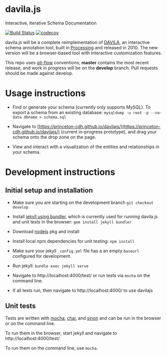 # davila.js

Interactive, Iterative Schema Documentation

[![Build Status](https://travis-ci.org/Princeton-CDH/davilajs.svg?branch=master)](https://travis-ci.org/Princeton-CDH/davilajs)
[![codecov](https://codecov.io/gh/Princeton-CDH/davilajs/branch/master/graph/badge.svg)](https://codecov.io/gh/Princeton-CDH/davilajs)

davila.js will be a complete reimplementation of [DAVILA](https://github.com/jabauer/DAVILA/), an interactive schema annotation tool, built in [Processing](https://processing.org/) and released in 2010.  The new version will be a browser-based tool with interactive customization features.

This repo uses [git-flow](https://github.com/nvie/gitflow) conventions; **master**
contains the most recent release, and work in progress will be on the **develop** branch.
Pull requests should be made against develop.

# Usage instructions

* Find or generate your schema (currently only supports MySQL).  To export
  a schema from an existing database: `mysqldump -u root -p --no-data dbname > schema.sql`

* Navigate to [https://princeton-cdh.github.io/davilajs/](https://princeton-cdh.github.io/davilajs/)
  (current in-progress prototype), and drag your schema onto the drop zone on the page.

* View and interact with a visualization of the entities and relationships
  in your schema.


# Development instructions

## Initial setup and installation

* Make sure you are starting on the development branch `git checkout develop`

* Install [jekyll using bundler](https://jekyllrb.com/docs/quickstart/), which is currently
used for running davila.js and unit tests in the browser: `gem install jekyll bundler`

* Download [nodejs](https://nodejs.org/en/download/) pkg and install

* Install local npm dependencies for unit testing: `npm install`

* Make sure your jekyll `_config.yml` file has a an empty `baseurl`
  configured for development.

* Run jekyll: `bundle exec jekyll serve`

* Navigate to http://localhost:4000/test/ or run tests via `mocha` on
  the command line.

* If all tests run, then navigate to http://localhost:4000/ to use davilajs

## Unit tests

Tests are written with [mocha](https://mochajs.org/), [chai](http://www.chaijs.com/),
and [sinon](http://sinonjs.org/) and can be run in the browser or on the command line.

To run them in the browser, start jekyll and navigate to
http://localhost:4000/test/

To run them on the command line, use `mocha`.







